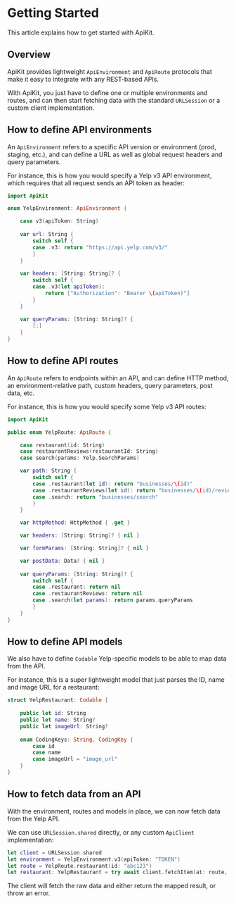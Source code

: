 # Getting Started

This article explains how to get started with ApiKit.


## Overview

ApiKit provides lightweight ``ApiEnvironment`` and ``ApiRoute`` protocols that make it easy to integrate with any REST-based APIs.

With ApiKit, you just have to define one or multiple environments and routes, and can then start fetching data with the standard `URLSession` or a custom client implementation. 


## How to define API environments

An ``ApiEnvironment`` refers to a specific API version or environment (prod, staging, etc.), and can define a URL as well as global request headers and query parameters.

For instance, this is how you would specify a Yelp v3 API environment, which requires that all request sends an API token as header:

```swift
import ApiKit

enum YelpEnvironment: ApiEnvironment {

    case v3(apiToken: String)
    
    var url: String {
        switch self {
        case .v3: return "https://api.yelp.com/v3/"
        }
    }
 
    var headers: [String: String]? {
        switch self {
        case .v3(let apiToken):
            return ["Authorization": "Bearer \(apiToken)"]
        }
    }
    
    var queryParams: [String: String]? {
        [:]
    }
}
```


## How to define API routes

An ``ApiRoute`` refers to endpoints within an API, and can define HTTP method, an environment-relative path, custom headers, query parameters, post data, etc.

For instance, this is how you would specify some Yelp v3 API routes:

```swift
import ApiKit

public enum YelpRoute: ApiRoute {

    case restaurant(id: String)
    case restaurantReviews(restaurantId: String)
    case search(params: Yelp.SearchParams)

    var path: String {
        switch self {
        case .restaurant(let id): return "businesses/\(id)"
        case .restaurantReviews(let id): return "businesses/\(id)/reviews"
        case .search: return "businesses/search"
        }
    }

    var httpMethod: HttpMethod { .get }

    var headers: [String: String]? { nil }

    var formParams: [String: String]? { nil }

    var postData: Data? { nil }
    
    var queryParams: [String: String]? {
        switch self {
        case .restaurant: return nil
        case .restaurantReviews: return nil
        case .search(let params): return params.queryParams
        }
    }
}
```


## How to define API models

We also have to define `Codable` Yelp-specific models to be able to map data from the API.

For instance, this is a super lightweight model that just parses the ID, name and image URL for a restaurant:

```swift
struct YelpRestaurant: Codable {
    
    public let id: String
    public let name: String?
    public let imageUrl: String?
    
    enum CodingKeys: String, CodingKey {
        case id
        case name
        case imageUrl = "image_url"
    }
}
```


## How to fetch data from an API

With the environment, routes and models in place, we can now fetch data from the Yelp API.

We can use `URLSession.shared` directly, or any custom ``ApiClient`` implementation:

```swift
let client = URLSession.shared
let environment = YelpEnvironment.v3(apiToken: "TOKEN") 
let route = YelpRoute.restaurant(id: "abc123") 
let restaurant: YelpRestaurant = try await client.fetchItem(at: route, in: environment)
```

The client will fetch the raw data and either return the mapped result, or throw an error.
